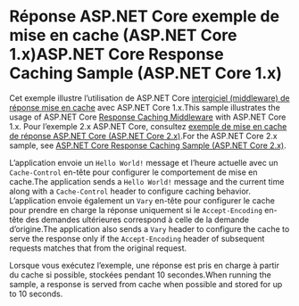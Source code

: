 # <a name="aspnet-core-response-caching-sample-aspnet-core-1x"></a><span data-ttu-id="eaaeb-101">Réponse ASP.NET Core exemple de mise en cache (ASP.NET Core 1.x)</span><span class="sxs-lookup"><span data-stu-id="eaaeb-101">ASP.NET Core Response Caching Sample (ASP.NET Core 1.x)</span></span>

<span data-ttu-id="eaaeb-102">Cet exemple illustre l’utilisation de ASP.NET Core [intergiciel (middleware) de réponse mise en cache](xref:performance/caching/middleware) avec ASP.NET Core 1.x.</span><span class="sxs-lookup"><span data-stu-id="eaaeb-102">This sample illustrates the usage of ASP.NET Core [Response Caching Middleware](xref:performance/caching/middleware) with ASP.NET Core 1.x.</span></span> <span data-ttu-id="eaaeb-103">Pour l’exemple 2.x ASP.NET Core, consultez [exemple de mise en cache de réponse ASP.NET Core (ASP.NET Core 2.x)](https://github.com/aspnet/Docs/tree/master/aspnetcore/performance/caching/middleware/samples/2.x).</span><span class="sxs-lookup"><span data-stu-id="eaaeb-103">For the ASP.NET Core 2.x sample, see [ASP.NET Core Response Caching Sample (ASP.NET Core 2.x)](https://github.com/aspnet/Docs/tree/master/aspnetcore/performance/caching/middleware/samples/2.x).</span></span>

<span data-ttu-id="eaaeb-104">L’application envoie un `Hello World!` message et l’heure actuelle avec un `Cache-Control` en-tête pour configurer le comportement de mise en cache.</span><span class="sxs-lookup"><span data-stu-id="eaaeb-104">The application sends a `Hello World!` message and the current time along with a `Cache-Control` header to configure caching behavior.</span></span> <span data-ttu-id="eaaeb-105">L’application envoie également un `Vary` en-tête pour configurer le cache pour prendre en charge la réponse uniquement si le `Accept-Encoding` en-tête des demandes ultérieures correspond à celle de la demande d’origine.</span><span class="sxs-lookup"><span data-stu-id="eaaeb-105">The application also sends a `Vary` header to configure the cache to serve the response only if the `Accept-Encoding` header of subsequent requests matches that from the original request.</span></span>

<span data-ttu-id="eaaeb-106">Lorsque vous exécutez l’exemple, une réponse est pris en charge à partir du cache si possible, stockées pendant 10 secondes.</span><span class="sxs-lookup"><span data-stu-id="eaaeb-106">When running the sample, a response is served from cache when possible and stored for up to 10 seconds.</span></span>
